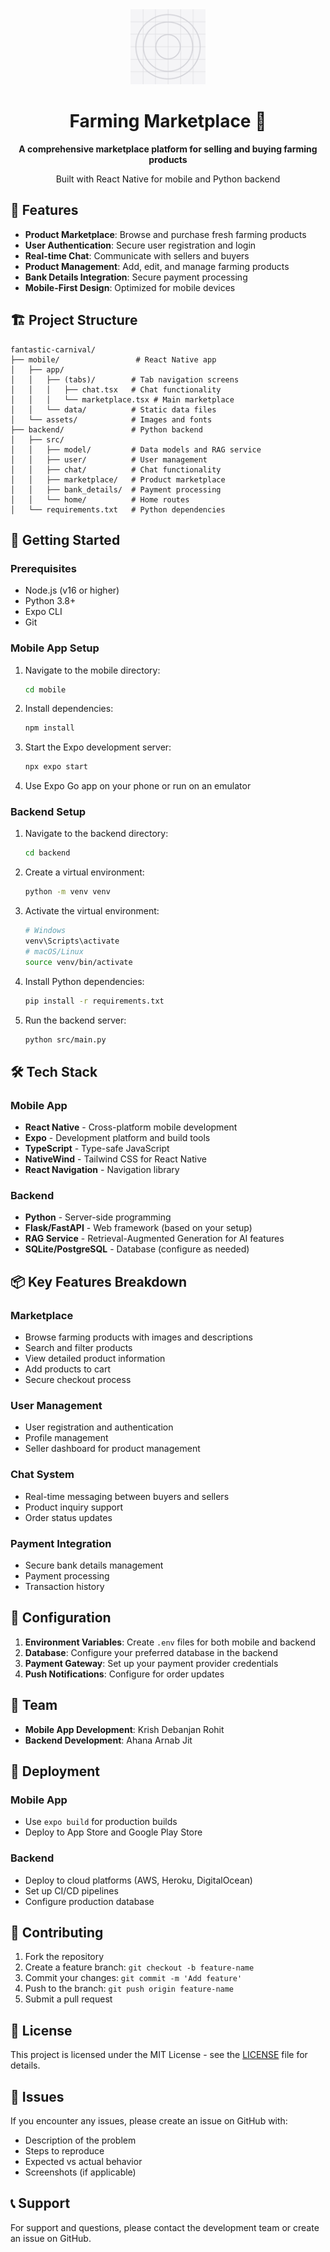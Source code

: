 <div align="center">
  <img src="mobile/assets/images/icon.png" alt="Farming Marketplace Logo" width="120" height="120">
  
  # Farming Marketplace 🌾
  
  <p><strong>A comprehensive marketplace platform for selling and buying farming products</strong></p>
  <p>Built with React Native for mobile and Python backend</p>
</div>

## 📱 Features

- **Product Marketplace**: Browse and purchase fresh farming products
- **User Authentication**: Secure user registration and login
- **Real-time Chat**: Communicate with sellers and buyers
- **Product Management**: Add, edit, and manage farming products
- **Bank Details Integration**: Secure payment processing
- **Mobile-First Design**: Optimized for mobile devices

## 🏗️ Project Structure

```
fantastic-carnival/
├── mobile/                 # React Native app
│   ├── app/
│   │   ├── (tabs)/        # Tab navigation screens
│   │   │   ├── chat.tsx   # Chat functionality
│   │   │   └── marketplace.tsx # Main marketplace
│   │   └── data/          # Static data files
│   └── assets/            # Images and fonts
├── backend/               # Python backend
│   ├── src/
│   │   ├── model/         # Data models and RAG service
│   │   ├── user/          # User management
│   │   ├── chat/          # Chat functionality
│   │   ├── marketplace/   # Product marketplace
│   │   ├── bank_details/  # Payment processing
│   │   └── home/          # Home routes
│   └── requirements.txt   # Python dependencies
```

## 🚀 Getting Started

### Prerequisites

- Node.js (v16 or higher)
- Python 3.8+
- Expo CLI
- Git

### Mobile App Setup

1. Navigate to the mobile directory:

   ```bash
   cd mobile
   ```

2. Install dependencies:

   ```bash
   npm install
   ```

3. Start the Expo development server:

   ```bash
   npx expo start
   ```

4. Use Expo Go app on your phone or run on an emulator

### Backend Setup

1. Navigate to the backend directory:

   ```bash
   cd backend
   ```

2. Create a virtual environment:

   ```bash
   python -m venv venv
   ```

3. Activate the virtual environment:

   ```bash
   # Windows
   venv\Scripts\activate
   # macOS/Linux
   source venv/bin/activate
   ```

4. Install Python dependencies:

   ```bash
   pip install -r requirements.txt
   ```

5. Run the backend server:
   ```bash
   python src/main.py
   ```

## 🛠️ Tech Stack

### Mobile App

- **React Native** - Cross-platform mobile development
- **Expo** - Development platform and build tools
- **TypeScript** - Type-safe JavaScript
- **NativeWind** - Tailwind CSS for React Native
- **React Navigation** - Navigation library

### Backend

- **Python** - Server-side programming
- **Flask/FastAPI** - Web framework (based on your setup)
- **RAG Service** - Retrieval-Augmented Generation for AI features
- **SQLite/PostgreSQL** - Database (configure as needed)

## 📦 Key Features Breakdown

### Marketplace

- Browse farming products with images and descriptions
- Search and filter products
- View detailed product information
- Add products to cart
- Secure checkout process

### User Management

- User registration and authentication
- Profile management
- Seller dashboard for product management

### Chat System

- Real-time messaging between buyers and sellers
- Product inquiry support
- Order status updates

### Payment Integration

- Secure bank details management
- Payment processing
- Transaction history

## 🔧 Configuration

1. **Environment Variables**: Create `.env` files for both mobile and backend
2. **Database**: Configure your preferred database in the backend
3. **Payment Gateway**: Set up your payment provider credentials
4. **Push Notifications**: Configure for order updates

## 👥 Team

- **Mobile App Development**: Krish Debanjan Rohit
- **Backend Development**: Ahana Arnab Jit

## 🚀 Deployment

### Mobile App

- Use `expo build` for production builds
- Deploy to App Store and Google Play Store

### Backend

- Deploy to cloud platforms (AWS, Heroku, DigitalOcean)
- Set up CI/CD pipelines
- Configure production database

## 🤝 Contributing

1. Fork the repository
2. Create a feature branch: `git checkout -b feature-name`
3. Commit your changes: `git commit -m 'Add feature'`
4. Push to the branch: `git push origin feature-name`
5. Submit a pull request

## 📄 License

This project is licensed under the MIT License - see the [LICENSE](LICENSE) file for details.

## 🐛 Issues

If you encounter any issues, please create an issue on GitHub with:

- Description of the problem
- Steps to reproduce
- Expected vs actual behavior
- Screenshots (if applicable)

## 📞 Support

For support and questions, please contact the development team or create an issue on GitHub.
